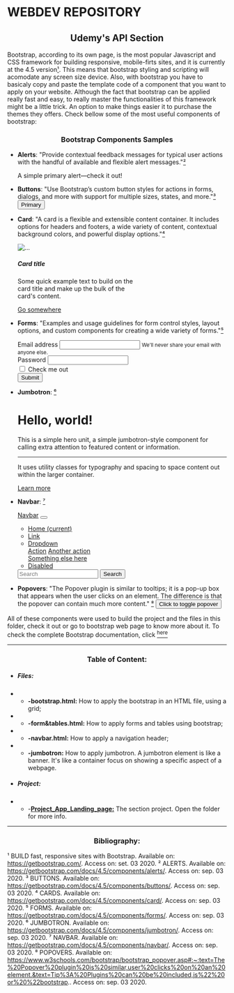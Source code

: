 # WEBDEV REPOSITORY

<h2 align="center">Udemy's API Section</h2>

Bootstrap, according to its own page, is the most popular Javascript and CSS framework for building responsive, mobile-firts sites, and it is currently at the 4.5 version<a href="#biblio">¹</a>. This means that bootstrap styling and scripting will acomodate any screen size device. Also, with bootstrap you have to basicaly copy and paste the template code of a component that you want to apply on your website. Although the fact that bootstrap can be applied really fast and easy, to really master the functionalities of this framework might be a little trick. An option to make things easier it to purchase the themes they offers. Check bellow some of the most useful components of bootstrap:

<h3 align="center">Bootstrap Components Samples</h3>

*  **Alerts**: "Provide contextual feedback messages for typical user actions with the handful of available and flexible alert messages."<a href="#biblio">²</a>

	<div class="alert alert-primary" role="alert">
	  A simple primary alert—check it out!
	</div>
	
*  **Buttons**: "Use Bootstrap’s custom button styles for actions in forms, dialogs, and more with support for multiple sizes, states, and more."<a href="#biblio">³</a>
	<button type="button" class="btn btn-primary">Primary</button>
	
*  **Card**: "A card is a flexible and extensible content container. It includes options for headers and footers, a wide variety of content, contextual background colors, and powerful display options."<a href="#biblio">⁴</a>
	<div class="card" style="width: 18rem;">
	  <img src="..." class="card-img-top" alt="...">
	  <div class="card-body">
	    <h5 class="card-title">Card title</h5>
	    <p class="card-text">Some quick example text to build on the card title and make up the bulk of the card's content.</p>
	    <a href="#" class="btn btn-primary">Go somewhere</a>
	  </div>
	</div>
	
*  **Forms**: "Examples and usage guidelines for form control styles, layout options, and custom components for creating a wide variety of forms."<a href="#biblio">⁵</a>
	<form>
	  <div class="form-group">
	    <label for="exampleInputEmail1">Email address</label>
	    <input type="email" class="form-control" id="exampleInputEmail1" aria-describedby="emailHelp">
	    <small id="emailHelp" class="form-text text-muted">We'll never share your email with anyone else.</small>
	  </div>
	  <div class="form-group">
	    <label for="exampleInputPassword1">Password</label>
	    <input type="password" class="form-control" id="exampleInputPassword1">
	  </div>
	  <div class="form-group form-check">
	    <input type="checkbox" class="form-check-input" id="exampleCheck1">
	    <label class="form-check-label" for="exampleCheck1">Check me out</label>
	  </div>
	  <button type="submit" class="btn btn-primary">Submit</button>
	</form>
	
*  **Jumbotron**: <a href="#biblio">⁶</a>
	<div class="jumbotron">
	  <h1 class="display-4">Hello, world!</h1>
	  <p class="lead">This is a simple hero unit, a simple jumbotron-style component for calling extra attention to featured content or information.</p>
	  <hr class="my-4">
	  <p>It uses utility classes for typography and spacing to space content out within the larger container.</p>
	  <a class="btn btn-primary btn-lg" href="#" role="button">Learn more</a>
	</div>

*  **Navbar**: <a href="#biblio">⁷</a>
	<nav class="navbar navbar-expand-lg navbar-light bg-light">
	  <a class="navbar-brand" href="#">Navbar</a>
	  <button class="navbar-toggler" type="button" data-toggle="collapse" data-target="#navbarSupportedContent" aria-controls="navbarSupportedContent" aria-expanded="false" aria-label="Toggle navigation">
	    <span class="navbar-toggler-icon"></span>
	  </button>

	  <div class="collapse navbar-collapse" id="navbarSupportedContent">
	    <ul class="navbar-nav mr-auto">
	      <li class="nav-item active">
		<a class="nav-link" href="#">Home <span class="sr-only">(current)</span></a>
	      </li>
	      <li class="nav-item">
		<a class="nav-link" href="#">Link</a>
	      </li>
	      <li class="nav-item dropdown">
		<a class="nav-link dropdown-toggle" href="#" id="navbarDropdown" role="button" data-toggle="dropdown" aria-haspopup="true" aria-expanded="false">
		  Dropdown
		</a>
		<div class="dropdown-menu" aria-labelledby="navbarDropdown">
		  <a class="dropdown-item" href="#">Action</a>
		  <a class="dropdown-item" href="#">Another action</a>
		  <div class="dropdown-divider"></div>
		  <a class="dropdown-item" href="#">Something else here</a>
		</div>
	      </li>
	      <li class="nav-item">
		<a class="nav-link disabled" href="#" tabindex="-1" aria-disabled="true">Disabled</a>
	      </li>
	    </ul>
	    <form class="form-inline my-2 my-lg-0">
	      <input class="form-control mr-sm-2" type="search" placeholder="Search" aria-label="Search">
	      <button class="btn btn-outline-success my-2 my-sm-0" type="submit">Search</button>
	    </form>
	  </div>
	</nav>

*  **Popovers**: "The Popover plugin is similar to tooltips; it is a pop-up box that appears when the user clicks on an element. The difference is that the popover can contain much more content." <a href="#biblio">⁸</a>
	<button type="button" class="btn btn-lg btn-danger" data-toggle="popover" title="Popover title" data-content="And here's some amazing content. It's very engaging. Right?">Click to toggle popover</button>


All of these components were used to build the project and the files in this folder, check it out or go to bootstrap web page to know more about it.
To check the complete Bootstrap documentation, click [<sup>here</sup>](https://getbootstrap.com/docs/4.5/getting-started/introduction/)

---

<h3 align="center">Table of Content:</h3>

*  <h5>Files:</h5>

*  *  **-bootstrap.html:** How to apply the bootstrap in an HTML file, using a grid;
*  *  **-form&tables.html:** How to apply forms and tables using bootstrap;
*  *  **-navbar.html:** How to apply a navigation header;
*  *  **-jumbotron:** How to apply jumbotron. A jumbotron element is like a banner. It's like a container focus on showing a specific aspect of a webpage.
	
*  <h5>Project:</h5>	
	
*  *  -[**Project_App_Landing_page:**](https://github.com/ItaloSSilva19/webdev/tree/master/BOOTSTRAP/Project_App_Landing_Page) The section project. Open the folder for more info.

---

<h3 align="center"><a name="biblio">Bibliography</a>:</h3>

¹ BUILD fast, responsive sites with Bootstrap. Available on: https://getbootstrap.com/. Access on: set. 03 2020.
² ALERTS. Available on: https://getbootstrap.com/docs/4.5/components/alerts/. Access on: sep. 03 2020.
³ BUTTONS. Available on: https://getbootstrap.com/docs/4.5/components/buttons/. Access on: sep. 03 2020.
⁴ CARDS. Available on: https://getbootstrap.com/docs/4.5/components/card/. Access on: sep. 03 2020.
⁵ FORMS. Available on: https://getbootstrap.com/docs/4.5/components/forms/. Access on: sep. 03 2020.
⁶ JUMBOTRON. Available on: https://getbootstrap.com/docs/4.5/components/jumbotron/. Access on: sep. 03 2020.
⁷ NAVBAR. Available on: https://getbootstrap.com/docs/4.5/components/navbar/. Access on: sep. 03 2020.
⁸ POPOVERS. Available on: https://www.w3schools.com/bootstrap/bootstrap_popover.asp#:~:text=The%20Popover%20plugin%20is%20similar,user%20clicks%20on%20an%20element.&text=Tip%3A%20Plugins%20can%20be%20included,js%22%20or%20%22bootstrap.. Access on: sep. 03 2020.


